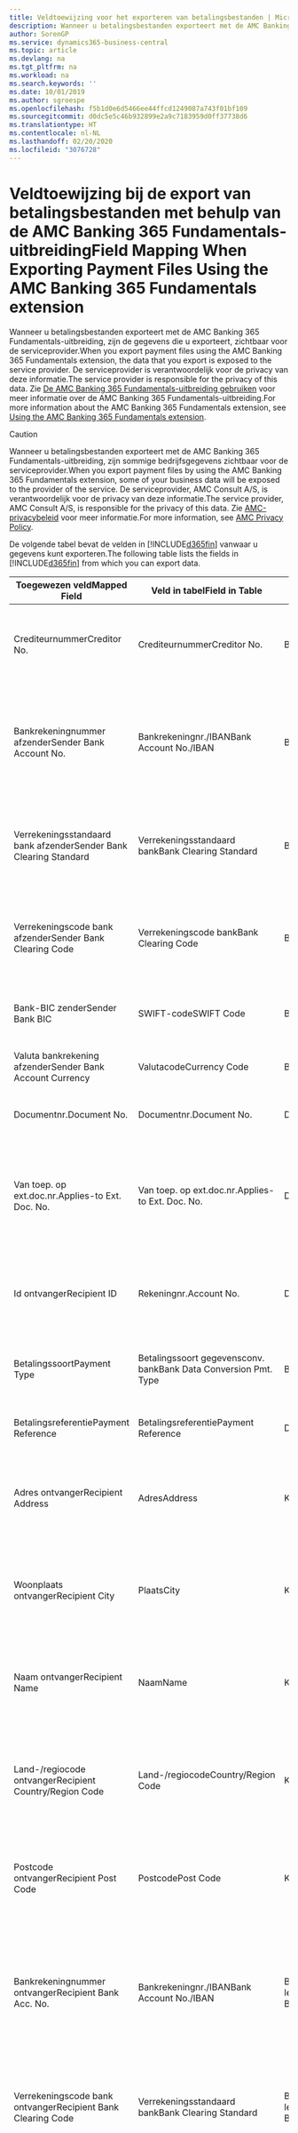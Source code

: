 ```yaml
---
title: Veldtoewijzing voor het exporteren van betalingsbestanden | Microsoft Docs
description: Wanneer u betalingsbestanden exporteert met de AMC Banking 365 Fundamentals-uitbreiding, zijn de gegevens die u exporteert, zichtbaar voor de serviceprovider.
author: SorenGP
ms.service: dynamics365-business-central
ms.topic: article
ms.devlang: na
ms.tgt_pltfrm: na
ms.workload: na
ms.search.keywords: ''
ms.date: 10/01/2019
ms.author: sgroespe
ms.openlocfilehash: f5b1d0e6d5466ee44ffcd1249087a743f01bf109
ms.sourcegitcommit: d0dc5e5c46b932899e2a9c7183959d0ff37738d6
ms.translationtype: HT
ms.contentlocale: nl-NL
ms.lasthandoff: 02/20/2020
ms.locfileid: "3076728"
---
```

# <a name="field-mapping-when-exporting-payment-files-using-the-amc-banking-365-fundamentals-extension"></a><span data-ttu-id="2faae-103">Veldtoewijzing bij de export van betalingsbestanden met behulp van de AMC Banking 365 Fundamentals-uitbreiding</span><span class="sxs-lookup"><span data-stu-id="2faae-103">Field Mapping When Exporting Payment Files Using the AMC Banking 365 Fundamentals extension</span></span>
<span data-ttu-id="2faae-104">Wanneer u betalingsbestanden exporteert met de AMC Banking 365 Fundamentals-uitbreiding, zijn de gegevens die u exporteert, zichtbaar voor de serviceprovider.</span><span class="sxs-lookup"><span data-stu-id="2faae-104">When you export payment files using the AMC Banking 365 Fundamentals extension, the data that you export is exposed to the service provider.</span></span> <span data-ttu-id="2faae-105">De serviceprovider is verantwoordelijk voor de privacy van deze informatie.</span><span class="sxs-lookup"><span data-stu-id="2faae-105">The service provider is responsible for the privacy of this data.</span></span> <span data-ttu-id="2faae-106">Zie [De AMC Banking 365 Fundamentals-uitbreiding gebruiken](ui-extensions-amc-banking.md) voor meer informatie over de AMC Banking 365 Fundamentals-uitbreiding.</span><span class="sxs-lookup"><span data-stu-id="2faae-106">For more information about the AMC Banking 365 Fundamentals extension, see [Using the AMC Banking 365 Fundamentals extension](ui-extensions-amc-banking.md).</span></span>  

> [!CAUTION]  
>  <span data-ttu-id="2faae-107">Wanneer u betalingsbestanden exporteert met de AMC Banking 365 Fundamentals-uitbreiding, zijn sommige bedrijfsgegevens zichtbaar voor de serviceprovider.</span><span class="sxs-lookup"><span data-stu-id="2faae-107">When you export payment files by using the AMC Banking 365 Fundamentals extension, some of your business data will be exposed to the provider of the service.</span></span> <span data-ttu-id="2faae-108">De serviceprovider, AMC Consult A/S, is verantwoordelijk voor de privacy van deze informatie.</span><span class="sxs-lookup"><span data-stu-id="2faae-108">The service provider, AMC Consult A/S, is responsible for the privacy of this data.</span></span> <span data-ttu-id="2faae-109">Zie [AMC-privacybeleid](https://go.microsoft.com/fwlink/?LinkId=510158) voor meer informatie.</span><span class="sxs-lookup"><span data-stu-id="2faae-109">For more information, see [AMC Privacy Policy](https://go.microsoft.com/fwlink/?LinkId=510158).</span></span>  

<span data-ttu-id="2faae-110">De volgende tabel bevat de velden in [!INCLUDE[d365fin](includes/d365fin_md.md)] vanwaar u gegevens kunt exporteren.</span><span class="sxs-lookup"><span data-stu-id="2faae-110">The following table lists the fields in [!INCLUDE[d365fin](includes/d365fin_md.md)] from which you can export data.</span></span>  

|<span data-ttu-id="2faae-111">Toegewezen veld</span><span class="sxs-lookup"><span data-stu-id="2faae-111">Mapped Field</span></span>|<span data-ttu-id="2faae-112">Veld in tabel</span><span class="sxs-lookup"><span data-stu-id="2faae-112">Field in Table</span></span>|<span data-ttu-id="2faae-113">Tafel</span><span class="sxs-lookup"><span data-stu-id="2faae-113">Table</span></span>|<span data-ttu-id="2faae-114">Omschrijving</span><span class="sxs-lookup"><span data-stu-id="2faae-114">Description</span></span>|  
|------------------|--------------------|-----------|---------------------------------------|  
|<span data-ttu-id="2faae-115">Crediteurnummer</span><span class="sxs-lookup"><span data-stu-id="2faae-115">Creditor No.</span></span>|<span data-ttu-id="2faae-116">Crediteurnummer</span><span class="sxs-lookup"><span data-stu-id="2faae-116">Creditor No.</span></span>|<span data-ttu-id="2faae-117">Bankrekening</span><span class="sxs-lookup"><span data-stu-id="2faae-117">Bank Account</span></span>|<span data-ttu-id="2faae-118">De identificatie die door uw bank aan uw bedrijf is toegewezen om betalingen te innen</span><span class="sxs-lookup"><span data-stu-id="2faae-118">The identifier assigned to your company by your bank to collect payments</span></span>|  
|<span data-ttu-id="2faae-119">Bankrekeningnummer afzender</span><span class="sxs-lookup"><span data-stu-id="2faae-119">Sender Bank Account No.</span></span>|<span data-ttu-id="2faae-120">Bankrekeningnr./IBAN</span><span class="sxs-lookup"><span data-stu-id="2faae-120">Bank Account No./IBAN</span></span>|<span data-ttu-id="2faae-121">Bankrekening</span><span class="sxs-lookup"><span data-stu-id="2faae-121">Bank Account</span></span>|<span data-ttu-id="2faae-122">Het bankrekeningnummer van uw bedrijf (IBAN of ander) dat is opgegeven op de bankrekeningkaart</span><span class="sxs-lookup"><span data-stu-id="2faae-122">Your company's bank account number (IBAN or other) that is specified on the bank account card</span></span>|  
|<span data-ttu-id="2faae-123">Verrekeningsstandaard bank afzender</span><span class="sxs-lookup"><span data-stu-id="2faae-123">Sender Bank Clearing Standard</span></span>|<span data-ttu-id="2faae-124">Verrekeningsstandaard bank</span><span class="sxs-lookup"><span data-stu-id="2faae-124">Bank Clearing Standard</span></span>|<span data-ttu-id="2faae-125">Bankrekening</span><span class="sxs-lookup"><span data-stu-id="2faae-125">Bank Account</span></span>|<span data-ttu-id="2faae-126">Het nationale banknamenregister dat voor de bankrekening van de afzender wordt gebruikt</span><span class="sxs-lookup"><span data-stu-id="2faae-126">The national bank names register used for the sender bank account</span></span>|  
|<span data-ttu-id="2faae-127">Verrekeningscode bank afzender</span><span class="sxs-lookup"><span data-stu-id="2faae-127">Sender Bank Clearing Code</span></span>|<span data-ttu-id="2faae-128">Verrekeningscode bank</span><span class="sxs-lookup"><span data-stu-id="2faae-128">Bank Clearing Code</span></span>|<span data-ttu-id="2faae-129">Bankrekening</span><span class="sxs-lookup"><span data-stu-id="2faae-129">Bank Account</span></span>|<span data-ttu-id="2faae-130">De identificatie van de bankrekening van de afzender met betrekking tot het gebruikte banknamenregister</span><span class="sxs-lookup"><span data-stu-id="2faae-130">The identifier of the sender's bank in relation to the bank names register used</span></span>|  
|<span data-ttu-id="2faae-131">Bank-BIC zender</span><span class="sxs-lookup"><span data-stu-id="2faae-131">Sender Bank BIC</span></span>|<span data-ttu-id="2faae-132">SWIFT-code</span><span class="sxs-lookup"><span data-stu-id="2faae-132">SWIFT Code</span></span>|<span data-ttu-id="2faae-133">Bankrekening</span><span class="sxs-lookup"><span data-stu-id="2faae-133">Bank Account</span></span>|<span data-ttu-id="2faae-134">De SWIFT-identificatie van de bankrekening van de afzender</span><span class="sxs-lookup"><span data-stu-id="2faae-134">The SWIFT identifier of the sender bank account</span></span>|  
|<span data-ttu-id="2faae-135">Valuta bankrekening afzender</span><span class="sxs-lookup"><span data-stu-id="2faae-135">Sender Bank Account Currency</span></span>|<span data-ttu-id="2faae-136">Valutacode</span><span class="sxs-lookup"><span data-stu-id="2faae-136">Currency Code</span></span>|<span data-ttu-id="2faae-137">Bankrekening</span><span class="sxs-lookup"><span data-stu-id="2faae-137">Bank Account</span></span>|<span data-ttu-id="2faae-138">Valutacode van de bankrekening afzender</span><span class="sxs-lookup"><span data-stu-id="2faae-138">The sender bank account Currency Code</span></span>|  
|<span data-ttu-id="2faae-139">Documentnr.</span><span class="sxs-lookup"><span data-stu-id="2faae-139">Document No.</span></span>|<span data-ttu-id="2faae-140">Documentnr.</span><span class="sxs-lookup"><span data-stu-id="2faae-140">Document No.</span></span>|<span data-ttu-id="2faae-141">Dagboekregel</span><span class="sxs-lookup"><span data-stu-id="2faae-141">General Journal Line</span></span>|<span data-ttu-id="2faae-142">Het documentnummer van de betalingsregel</span><span class="sxs-lookup"><span data-stu-id="2faae-142">The document number of the payment line</span></span>|  
|<span data-ttu-id="2faae-143">Van toep. op ext.doc.nr.</span><span class="sxs-lookup"><span data-stu-id="2faae-143">Applies-to Ext. Doc. No.</span></span>|<span data-ttu-id="2faae-144">Van toep. op ext.doc.nr.</span><span class="sxs-lookup"><span data-stu-id="2faae-144">Applies-to Ext. Doc. No.</span></span>|<span data-ttu-id="2faae-145">Dagboekregel</span><span class="sxs-lookup"><span data-stu-id="2faae-145">General Journal Line</span></span>|<span data-ttu-id="2faae-146">Het externe documentnummer van de factuur of creditnota waarmee de betalingsregel wordt vereffend</span><span class="sxs-lookup"><span data-stu-id="2faae-146">The external document number of the invoice or credit memo that the payment line is applied to</span></span>|  
|<span data-ttu-id="2faae-147">Id ontvanger</span><span class="sxs-lookup"><span data-stu-id="2faae-147">Recipient ID</span></span>|<span data-ttu-id="2faae-148">Rekeningnr.</span><span class="sxs-lookup"><span data-stu-id="2faae-148">Account No.</span></span>|<span data-ttu-id="2faae-149">Dagboekregel</span><span class="sxs-lookup"><span data-stu-id="2faae-149">General Journal Line</span></span>|<span data-ttu-id="2faae-150">Het klant- of leveranciersnummer dat wordt opgegeven op de betalingsregel</span><span class="sxs-lookup"><span data-stu-id="2faae-150">The customer or vendor number that is specified on the payment line</span></span>|  
|<span data-ttu-id="2faae-151">Betalingssoort</span><span class="sxs-lookup"><span data-stu-id="2faae-151">Payment Type</span></span>|<span data-ttu-id="2faae-152">Betalingssoort gegevensconv. bank</span><span class="sxs-lookup"><span data-stu-id="2faae-152">Bank Data Conversion Pmt. Type</span></span>|<span data-ttu-id="2faae-153">Betalingswijze</span><span class="sxs-lookup"><span data-stu-id="2faae-153">Payment Method</span></span>|<span data-ttu-id="2faae-154">Het soort bankoverboeking, bijvoorbeeld binnenlands of internationaal</span><span class="sxs-lookup"><span data-stu-id="2faae-154">The type of bank transfer, such as domestic or international</span></span>|  
|<span data-ttu-id="2faae-155">Betalingsreferentie</span><span class="sxs-lookup"><span data-stu-id="2faae-155">Payment Reference</span></span>|<span data-ttu-id="2faae-156">Betalingsreferentie</span><span class="sxs-lookup"><span data-stu-id="2faae-156">Payment Reference</span></span>|<span data-ttu-id="2faae-157">Dagboekregel</span><span class="sxs-lookup"><span data-stu-id="2faae-157">General Journal Line</span></span>|<span data-ttu-id="2faae-158">De betalingsverwijzing van de betalingsregel</span><span class="sxs-lookup"><span data-stu-id="2faae-158">The payment reference of the payment line</span></span>|  
|<span data-ttu-id="2faae-159">Adres ontvanger</span><span class="sxs-lookup"><span data-stu-id="2faae-159">Recipient Address</span></span>|<span data-ttu-id="2faae-160">Adres</span><span class="sxs-lookup"><span data-stu-id="2faae-160">Address</span></span>|<span data-ttu-id="2faae-161">Klant/Leverancier</span><span class="sxs-lookup"><span data-stu-id="2faae-161">Customer/Vendor</span></span>|<span data-ttu-id="2faae-162">Het adres van de ontvanger die wordt opgegeven op de klanten- of leverancierskaart</span><span class="sxs-lookup"><span data-stu-id="2faae-162">The recipient address that is specified on the customer or vendor card</span></span>|  
|<span data-ttu-id="2faae-163">Woonplaats ontvanger</span><span class="sxs-lookup"><span data-stu-id="2faae-163">Recipient City</span></span>|<span data-ttu-id="2faae-164">Plaats</span><span class="sxs-lookup"><span data-stu-id="2faae-164">City</span></span>|<span data-ttu-id="2faae-165">Klant/Leverancier</span><span class="sxs-lookup"><span data-stu-id="2faae-165">Customer/Vendor</span></span>|<span data-ttu-id="2faae-166">De woonplaats van de ontvanger die wordt opgegeven op de klanten- of leverancierskaart</span><span class="sxs-lookup"><span data-stu-id="2faae-166">The recipient city that is specified on the customer or vendor card</span></span>|  
|<span data-ttu-id="2faae-167">Naam ontvanger</span><span class="sxs-lookup"><span data-stu-id="2faae-167">Recipient Name</span></span>|<span data-ttu-id="2faae-168">Naam</span><span class="sxs-lookup"><span data-stu-id="2faae-168">Name</span></span>|<span data-ttu-id="2faae-169">Klant/Leverancier</span><span class="sxs-lookup"><span data-stu-id="2faae-169">Customer/Vendor</span></span>|<span data-ttu-id="2faae-170">De naam van de ontvanger die wordt opgegeven op de klanten- of leverancierskaart</span><span class="sxs-lookup"><span data-stu-id="2faae-170">The recipient name that is specified on the customer or vendor card</span></span>|  
|<span data-ttu-id="2faae-171">Land-/regiocode ontvanger</span><span class="sxs-lookup"><span data-stu-id="2faae-171">Recipient Country/Region Code</span></span>|<span data-ttu-id="2faae-172">Land-/regiocode</span><span class="sxs-lookup"><span data-stu-id="2faae-172">Country/Region Code</span></span>|<span data-ttu-id="2faae-173">Klant/Leverancier</span><span class="sxs-lookup"><span data-stu-id="2faae-173">Customer/Vendor</span></span>|<span data-ttu-id="2faae-174">De land-/regiocode van de ontvanger die wordt opgegeven op de klanten- of leverancierskaart</span><span class="sxs-lookup"><span data-stu-id="2faae-174">The recipient country/region code that is specified on the customer or vendor card</span></span>|  
|<span data-ttu-id="2faae-175">Postcode ontvanger</span><span class="sxs-lookup"><span data-stu-id="2faae-175">Recipient Post Code</span></span>|<span data-ttu-id="2faae-176">Postcode</span><span class="sxs-lookup"><span data-stu-id="2faae-176">Post Code</span></span>|<span data-ttu-id="2faae-177">Klant/Leverancier</span><span class="sxs-lookup"><span data-stu-id="2faae-177">Customer/Vendor</span></span>|<span data-ttu-id="2faae-178">De postcode van de ontvanger die wordt opgegeven op de klanten- of leverancierskaart</span><span class="sxs-lookup"><span data-stu-id="2faae-178">The recipient post code that is specified on the customer or vendor card</span></span>|  
|<span data-ttu-id="2faae-179">Bankrekeningnummer ontvanger</span><span class="sxs-lookup"><span data-stu-id="2faae-179">Recipient Bank Acc. No.</span></span>|<span data-ttu-id="2faae-180">Bankrekeningnr./IBAN</span><span class="sxs-lookup"><span data-stu-id="2faae-180">Bank Account No./IBAN</span></span>|<span data-ttu-id="2faae-181">Bankrekening klant/Bankrekening leverancier</span><span class="sxs-lookup"><span data-stu-id="2faae-181">Customer Bank Account/Vendor Bank Account</span></span>|<span data-ttu-id="2faae-182">Het nummer van de bankrekening (IBAN of ander) van de ontvanger dat is opgegeven op de bankrekeningkaart van de klant of leverancier</span><span class="sxs-lookup"><span data-stu-id="2faae-182">The recipient bank account number (IBAN or other) that is specified on the customer or vendor bank account card</span></span>|  
|<span data-ttu-id="2faae-183">Verrekeningscode bank ontvanger</span><span class="sxs-lookup"><span data-stu-id="2faae-183">Recipient Bank Clearing Code</span></span>|<span data-ttu-id="2faae-184">Verrekeningsstandaard bank</span><span class="sxs-lookup"><span data-stu-id="2faae-184">Bank Clearing Standard</span></span>|<span data-ttu-id="2faae-185">Bankrekening klant/Bankrekening leverancier</span><span class="sxs-lookup"><span data-stu-id="2faae-185">Customer Bank Account/Vendor Bank Account</span></span>|<span data-ttu-id="2faae-186">Het nationale banknamenregister dat voor de bankrekening van de ontvanger wordt gebruikt</span><span class="sxs-lookup"><span data-stu-id="2faae-186">The national bank names register used for the recipient bank account</span></span>|  
|<span data-ttu-id="2faae-187">Verrekeningsstand. bank ontvanger</span><span class="sxs-lookup"><span data-stu-id="2faae-187">Recipient Bank Clearing Std.</span></span>|<span data-ttu-id="2faae-188">Verrekeningscode bank</span><span class="sxs-lookup"><span data-stu-id="2faae-188">Bank Clearing Code</span></span>|<span data-ttu-id="2faae-189">Bankrekening klant/Bankrekening leverancier</span><span class="sxs-lookup"><span data-stu-id="2faae-189">Customer Bank Account/Vendor Bank Account</span></span>|<span data-ttu-id="2faae-190">De identificatie van de bankrekening van de ontvanger met betrekking tot het banknamenregister dat wordt gebruikt</span><span class="sxs-lookup"><span data-stu-id="2faae-190">The identifier of the recipient bank account in relation to the bank names register that is used</span></span>|  
|<span data-ttu-id="2faae-191">E-mailadres ontvanger</span><span class="sxs-lookup"><span data-stu-id="2faae-191">Recipient Email Address</span></span>|<span data-ttu-id="2faae-192">E-mail</span><span class="sxs-lookup"><span data-stu-id="2faae-192">E-Mail</span></span>|<span data-ttu-id="2faae-193">Klant/Leverancier</span><span class="sxs-lookup"><span data-stu-id="2faae-193">Customer/Vendor</span></span>|<span data-ttu-id="2faae-194">Het e-mailadres van de ontvanger</span><span class="sxs-lookup"><span data-stu-id="2faae-194">The email address of the recipient</span></span>|  
|<span data-ttu-id="2faae-195">Bericht aan ontvanger 1</span><span class="sxs-lookup"><span data-stu-id="2faae-195">Message To Recipient 1</span></span>|<span data-ttu-id="2faae-196">Bericht aan ontvanger</span><span class="sxs-lookup"><span data-stu-id="2faae-196">Message to Recipient</span></span>|<span data-ttu-id="2faae-197">Dagboekregel</span><span class="sxs-lookup"><span data-stu-id="2faae-197">General Journal Line</span></span>|<span data-ttu-id="2faae-198">Het bericht aan de ontvanger die is opgegeven op de betalingsregel</span><span class="sxs-lookup"><span data-stu-id="2faae-198">The message to recipient that is specified on the payment line</span></span>|  
|<span data-ttu-id="2faae-199">Bedrag</span><span class="sxs-lookup"><span data-stu-id="2faae-199">Amount</span></span>|<span data-ttu-id="2faae-200">Bedrag</span><span class="sxs-lookup"><span data-stu-id="2faae-200">Amount</span></span>|<span data-ttu-id="2faae-201">Dagboekregel</span><span class="sxs-lookup"><span data-stu-id="2faae-201">General Journal Line</span></span>|<span data-ttu-id="2faae-202">Het bedrag op de betalingsregel</span><span class="sxs-lookup"><span data-stu-id="2faae-202">The amount on the payment line</span></span>|  
|<span data-ttu-id="2faae-203">Valutacode</span><span class="sxs-lookup"><span data-stu-id="2faae-203">Currency Code</span></span>|<span data-ttu-id="2faae-204">Valutacode</span><span class="sxs-lookup"><span data-stu-id="2faae-204">Currency Code</span></span>|<span data-ttu-id="2faae-205">Dagboekregel</span><span class="sxs-lookup"><span data-stu-id="2faae-205">General Journal Line</span></span>|<span data-ttu-id="2faae-206">De valutacode op de betalingsregel</span><span class="sxs-lookup"><span data-stu-id="2faae-206">The currency code on the payment line</span></span>|  
|<span data-ttu-id="2faae-207">Overdrachtsdatum</span><span class="sxs-lookup"><span data-stu-id="2faae-207">Transfer Date</span></span>|<span data-ttu-id="2faae-208">Boekingsdatum</span><span class="sxs-lookup"><span data-stu-id="2faae-208">Posting Date</span></span>|<span data-ttu-id="2faae-209">Dagboekregel</span><span class="sxs-lookup"><span data-stu-id="2faae-209">General Journal Line</span></span>|<span data-ttu-id="2faae-210">De boekingsdatum van de betalingsregel</span><span class="sxs-lookup"><span data-stu-id="2faae-210">The posting date of the payment line</span></span>|  
|<span data-ttu-id="2faae-211">Factuurbedrag</span><span class="sxs-lookup"><span data-stu-id="2faae-211">Invoice Amount</span></span>|<span data-ttu-id="2faae-212">Oorspronkelijk bedrag</span><span class="sxs-lookup"><span data-stu-id="2faae-212">Original Amount</span></span>|<span data-ttu-id="2faae-213">Klantenpost/Leverancierspost</span><span class="sxs-lookup"><span data-stu-id="2faae-213">Customer/Vendor Ledger Entry</span></span>|<span data-ttu-id="2faae-214">Het bedrag op de post waarmee de betaling wordt vereffend</span><span class="sxs-lookup"><span data-stu-id="2faae-214">The amount on the entry that the payment is applied to</span></span>|  
|<span data-ttu-id="2faae-215">Factuurdatum</span><span class="sxs-lookup"><span data-stu-id="2faae-215">Invoice Date</span></span>|<span data-ttu-id="2faae-216">Documentdatum</span><span class="sxs-lookup"><span data-stu-id="2faae-216">Document Date</span></span>|<span data-ttu-id="2faae-217">Klantenpost/Leverancierspost</span><span class="sxs-lookup"><span data-stu-id="2faae-217">Customer/Vendor Ledger Entry</span></span>|<span data-ttu-id="2faae-218">De factuurdatum op de post waarmee de betaling wordt vereffend</span><span class="sxs-lookup"><span data-stu-id="2faae-218">The invoice date on the entry that the payment is applied to</span></span>|  
|<span data-ttu-id="2faae-219">Adres bank ontvanger</span><span class="sxs-lookup"><span data-stu-id="2faae-219">Recipient Bank Address</span></span>|<span data-ttu-id="2faae-220">Adres</span><span class="sxs-lookup"><span data-stu-id="2faae-220">Address</span></span>|<span data-ttu-id="2faae-221">Bankrekening klant/Bankrekening leverancier</span><span class="sxs-lookup"><span data-stu-id="2faae-221">Customer Bank Account/Vendor Bank Account</span></span>|<span data-ttu-id="2faae-222">Het adres van de bankrekening van de ontvanger dat is opgegeven op de bankrekeningkaart van de klant of leverancier</span><span class="sxs-lookup"><span data-stu-id="2faae-222">The recipient bank account address that is specified on the customer or vendor bank account card</span></span>|  
|<span data-ttu-id="2faae-223">Het adres van de bankrekening van de ontvanger dat is opgegeven op de bankrekeningkaart van de klant of leverancier</span><span class="sxs-lookup"><span data-stu-id="2faae-223">The recipient bank account address that is specified on the customer or vendor bank account card</span></span>|<span data-ttu-id="2faae-224">Plaats</span><span class="sxs-lookup"><span data-stu-id="2faae-224">City</span></span>|<span data-ttu-id="2faae-225">Bankrekening klant/Bankrekening leverancier</span><span class="sxs-lookup"><span data-stu-id="2faae-225">Customer Bank Account/Vendor Bank Account</span></span>|<span data-ttu-id="2faae-226">De plaats van de bankrekening van de ontvanger die is opgegeven op de bankrekeningkaart van de klant of leverancier</span><span class="sxs-lookup"><span data-stu-id="2faae-226">The recipient bank account city that is specified on the customer or vendor bank account card</span></span>|  
|<span data-ttu-id="2faae-227">Banknaam ontvanger</span><span class="sxs-lookup"><span data-stu-id="2faae-227">Recipient Bank Name</span></span>|<span data-ttu-id="2faae-228">Naam</span><span class="sxs-lookup"><span data-stu-id="2faae-228">Name</span></span>|<span data-ttu-id="2faae-229">Bankrekening klant/Bankrekening leverancier</span><span class="sxs-lookup"><span data-stu-id="2faae-229">Customer Bank Account/Vendor Bank Account</span></span>|<span data-ttu-id="2faae-230">De naam van de bankrekening van de ontvanger die is opgegeven op de bankrekeningkaart van de klant of leverancier</span><span class="sxs-lookup"><span data-stu-id="2faae-230">The recipient bank account name that is specified on the customer or vendor bank account card</span></span>|  
|<span data-ttu-id="2faae-231">Land/regio bank ontvanger</span><span class="sxs-lookup"><span data-stu-id="2faae-231">Recipient Bank Country/Region</span></span>|<span data-ttu-id="2faae-232">Land-/regiocode</span><span class="sxs-lookup"><span data-stu-id="2faae-232">Country/Region Code</span></span>|<span data-ttu-id="2faae-233">Bankrekening klant/Bankrekening leverancier</span><span class="sxs-lookup"><span data-stu-id="2faae-233">Customer Bank Account/Vendor Bank Account</span></span>|<span data-ttu-id="2faae-234">Het land/de regio van bankrekening van de ontvanger dat/die is opgegeven op de bankrekeningkaart van de klant of leverancier</span><span class="sxs-lookup"><span data-stu-id="2faae-234">The recipient bank account country/region that is specified on the customer or vendor bank account card</span></span>|  
|<span data-ttu-id="2faae-235">Postcode bank ontvanger</span><span class="sxs-lookup"><span data-stu-id="2faae-235">Recipient Bank Post Code</span></span>|<span data-ttu-id="2faae-236">Postcode</span><span class="sxs-lookup"><span data-stu-id="2faae-236">Post Code</span></span>|<span data-ttu-id="2faae-237">Bankrekening klant/Bankrekening leverancier</span><span class="sxs-lookup"><span data-stu-id="2faae-237">Customer Bank Account/Vendor Bank Account</span></span>|<span data-ttu-id="2faae-238">De postcode van de bankrekening van de ontvanger die is opgegeven op de bankrekeningkaart van de klant of leverancier</span><span class="sxs-lookup"><span data-stu-id="2faae-238">The recipient bank account post code that is specified on the customer or vendor bank account card</span></span>|  
|<span data-ttu-id="2faae-239">Adres bank afzender</span><span class="sxs-lookup"><span data-stu-id="2faae-239">Sender Bank Address</span></span>|<span data-ttu-id="2faae-240">Adres</span><span class="sxs-lookup"><span data-stu-id="2faae-240">Address</span></span>|<span data-ttu-id="2faae-241">Bankrekening</span><span class="sxs-lookup"><span data-stu-id="2faae-241">Bank Account</span></span>|<span data-ttu-id="2faae-242">Het adres van de bankrekening van de afzender dat is opgegeven op de bankrekeningkaart</span><span class="sxs-lookup"><span data-stu-id="2faae-242">The sender bank account address that is specified on the bank account card</span></span>|  
|<span data-ttu-id="2faae-243">Plaats bank afzender</span><span class="sxs-lookup"><span data-stu-id="2faae-243">Sender Bank City</span></span>|<span data-ttu-id="2faae-244">Plaats</span><span class="sxs-lookup"><span data-stu-id="2faae-244">City</span></span>|<span data-ttu-id="2faae-245">Bankrekening</span><span class="sxs-lookup"><span data-stu-id="2faae-245">Bank Account</span></span>|<span data-ttu-id="2faae-246">De plaats van de bankrekening van de afzender die is opgegeven op de bankrekeningkaart</span><span class="sxs-lookup"><span data-stu-id="2faae-246">The sender bank account city that is specified on the bank account card</span></span>|  
|<span data-ttu-id="2faae-247">Banknaam afzender</span><span class="sxs-lookup"><span data-stu-id="2faae-247">Sender Bank Name</span></span>|<span data-ttu-id="2faae-248">Naam</span><span class="sxs-lookup"><span data-stu-id="2faae-248">Name</span></span>|<span data-ttu-id="2faae-249">Bankrekening</span><span class="sxs-lookup"><span data-stu-id="2faae-249">Bank Account</span></span>|<span data-ttu-id="2faae-250">De naam van de bankrekening van de afzender die is opgegeven op de bankrekeningkaart</span><span class="sxs-lookup"><span data-stu-id="2faae-250">The sender bank account name that is specified on the bank account card</span></span>|  
|<span data-ttu-id="2faae-251">Land/regiocode bank afzender</span><span class="sxs-lookup"><span data-stu-id="2faae-251">Sender Bank Country/Region</span></span>|<span data-ttu-id="2faae-252">Land-/regiocode</span><span class="sxs-lookup"><span data-stu-id="2faae-252">Country/Region Code</span></span>|<span data-ttu-id="2faae-253">Bankrekening</span><span class="sxs-lookup"><span data-stu-id="2faae-253">Bank Account</span></span>|<span data-ttu-id="2faae-254">Het land/de regio van de bankrekening van de afzender dat/die is opgegeven op de bankrekeningkaart</span><span class="sxs-lookup"><span data-stu-id="2faae-254">The sender bank account country/region that is specified on the bank account card</span></span>|  
|<span data-ttu-id="2faae-255">Postcode bank afzender</span><span class="sxs-lookup"><span data-stu-id="2faae-255">Sender Bank Post Code</span></span>|<span data-ttu-id="2faae-256">Postcode</span><span class="sxs-lookup"><span data-stu-id="2faae-256">Post Code</span></span>|<span data-ttu-id="2faae-257">Bankrekening</span><span class="sxs-lookup"><span data-stu-id="2faae-257">Bank Account</span></span>|<span data-ttu-id="2faae-258">De postcode van de bankrekening van de afzender die is opgegeven op de bankrekeningkaart</span><span class="sxs-lookup"><span data-stu-id="2faae-258">The sender bank account post code that is specified on the bank account card</span></span>|  
|<span data-ttu-id="2faae-259">Algemeen dagboeksjabloon</span><span class="sxs-lookup"><span data-stu-id="2faae-259">General Journal Template</span></span>|<span data-ttu-id="2faae-260">Dagboeksjabloon</span><span class="sxs-lookup"><span data-stu-id="2faae-260">Journal Template Name</span></span>|<span data-ttu-id="2faae-261">Dagboekregel</span><span class="sxs-lookup"><span data-stu-id="2faae-261">General Journal Line</span></span>|<span data-ttu-id="2faae-262">De dagboeksjabloon die wordt gebruikt voor de betalingsregel</span><span class="sxs-lookup"><span data-stu-id="2faae-262">The general journal template that is used for the payment line</span></span>|  
|<span data-ttu-id="2faae-263">Batchnaam financieel dagboek</span><span class="sxs-lookup"><span data-stu-id="2faae-263">General Journal Batch Name</span></span>|<span data-ttu-id="2faae-264">Dagboekbatch</span><span class="sxs-lookup"><span data-stu-id="2faae-264">Journal Batch Name</span></span>|<span data-ttu-id="2faae-265">Dagboekregel</span><span class="sxs-lookup"><span data-stu-id="2faae-265">General Journal Line</span></span>|<span data-ttu-id="2faae-266">De dagboekbatchnaam die wordt gebruikt voor de betalingsregel</span><span class="sxs-lookup"><span data-stu-id="2faae-266">The general journal batch name that is used for the payment line</span></span>|  
|<span data-ttu-id="2faae-267">Banknaam afzender - Gegevensconv.</span><span class="sxs-lookup"><span data-stu-id="2faae-267">Sender Bank Name - Data Conv.</span></span>|<span data-ttu-id="2faae-268">Banknaam - Gegevensconversie</span><span class="sxs-lookup"><span data-stu-id="2faae-268">Bank Name – Data Conv.</span></span>|<span data-ttu-id="2faae-269">Bankrekening</span><span class="sxs-lookup"><span data-stu-id="2faae-269">Bank Account</span></span>|<span data-ttu-id="2faae-270">De naam van de bankrekening van de afzender die is aangevraagd door de AMC Banking 365 Fundamentals-uitbreiding en die wordt vermeld op de bankpas</span><span class="sxs-lookup"><span data-stu-id="2faae-270">The sender bank account name that is requested by the AMC Banking 365 Fundamentals extension and specified on the bank account card</span></span>|  

## <a name="see-also"></a><span data-ttu-id="2faae-271">Zie ook</span><span class="sxs-lookup"><span data-stu-id="2faae-271">See Also</span></span>  
[<span data-ttu-id="2faae-272">Gegevensuitwisseling instellen</span><span class="sxs-lookup"><span data-stu-id="2faae-272">Setting Up Data Exchange</span></span>](across-set-up-data-exchange.md)  
<span data-ttu-id="2faae-273">[Gegevens elektronisch uitwisselen](across-data-exchange.md)
[De AMC Banking 365 Fundamentals-uitbreiding gebruiken](ui-extensions-amc-banking.md) </span><span class="sxs-lookup"><span data-stu-id="2faae-273">[Exchanging Data Electronically](across-data-exchange.md)
[Using the AMC Banking 365 Fundamentals extension](ui-extensions-amc-banking.md) </span></span>  
[<span data-ttu-id="2faae-274">Betalingen doen met de AMC Banking 365 Fundamentals-extensie of SEPA-kredietoverdracht</span><span class="sxs-lookup"><span data-stu-id="2faae-274">Make Payments with AMC Banking 365 Fundamentals extension or SEPA Credit Transfer</span></span>](finance-make-payments-with-bank-data-conversion-service-or-sepa-credit-transfer.md)   
